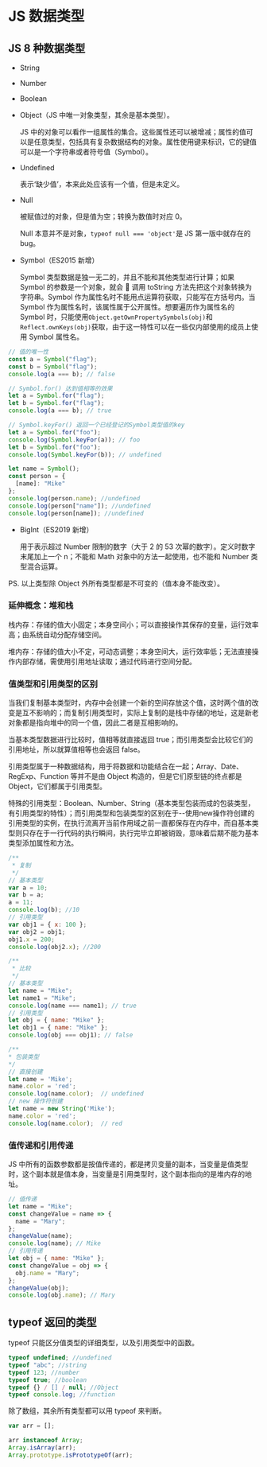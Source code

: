 # JS 数据类型

## JS 8 种数据类型

- String

- Number

- Boolean

- Object（JS 中唯一对象类型，其余是基本类型）。

  JS 中的对象可以看作一组属性的集合。这些属性还可以被增减；属性的值可以是任意类型，包括具有复杂数据结构的对象。属性使用键来标识，它的键值可以是一个字符串或者符号值（Symbol）。

- Undefined

  表示‘缺少值’，本来此处应该有一个值，但是未定义。

- Null

  被赋值过的对象，但是值为空；转换为数值时对应 0。

  Null 本意并不是对象，`typeof null === 'object'`是 JS 第一版中就存在的 bug。

- Symbol（ES2015 新增）

  Symbol 类型数据是独一无二的，并且不能和其他类型进行计算；如果 Symbol 的参数是一个对象，就会 🧵 调用 toString 方法先把这个对象转换为字符串。Symbol 作为属性名时不能用点运算符获取，只能写在方括号内。当 Symbol 作为属性名时，该属性属于公开属性。想要遍历作为属性名的 Symbol 时，只能使用`Object.getOwnPropertySymbols(obj)`和`Reflect.ownKeys(obj)`获取，由于这一特性可以在一些仅内部使用的成员上使用 Symbol 属性名。

```js
// 值的唯一性
const a = Symbol("flag");
const b = Symbol("flag");
console.log(a === b); // false

// Symbol.for() 达到值相等的效果
let a = Symbol.for("flag");
let b = Symbol.for("flag");
console.log(a === b); // true

// Symbol.keyFor() 返回一个已经登记的Symbol类型值的key
let a = Symbol.for("foo");
console.log(Symbol.keyFor(a)); // foo
let b = Symbol.for("foo");
console.log(Symbol.keyFor(b)); // undefined
```

```js
let name = Symbol();
const person = {
  [name]: "Mike"
};
console.log(person.name); //undefined
console.log(person["name"]); //undefined
console.log(person[name]); //undefined
```

- BigInt（ES2019 新增）

  用于表示超过 Number 限制的数字（大于 2 的 53 次幂的数字）。定义时数字末尾加上一个 n；不能和 Math 对象中的方法一起使用，也不能和 Number 类型混合运算。

PS. 以上类型除 Object 外所有类型都是不可变的（值本身不能改变）。

### 延伸概念：堆和栈

栈内存：存储的值大小固定；本身空间小；可以直接操作其保存的变量，运行效率高；由系统自动分配存储空间。

堆内存：存储的值大小不定，可动态调整；本身空间大，运行效率低；无法直接操作内部存储，需使用引用地址读取；通过代码进行空间分配。

### 值类型和引用类型的区别

当我们复制基本类型时，内存中会创建一个新的空间存放这个值，这时两个值的改变是互不影响的；而复制引用类型时，实际上复制的是栈中存储的地址，这是新老对象都是指向堆中的同一个值，因此二者是互相影响的。

当基本类型数据进行比较时，值相等就直接返回 true；而引用类型会比较它们的引用地址，所以就算值相等也会返回 false。

引用类型属于一种数据结构，用于将数据和功能结合在一起；Array、Date、RegExp、Function 等并不是由 Object 构造的，但是它们原型链的终点都是 Object，它们都属于引用类型。

特殊的引用类型：Boolean、Number、String（基本类型包装而成的包装类型，有引用类型的特性）；而引用类型和包装类型的区别在于--使用new操作符创建的引用类型的实例，在执行流离开当前作用域之前一直都保存在内存中，而自基本类型则只存在于一行代码的执行瞬间，执行完毕立即被销毁，意味着后期不能为基本类型添加属性和方法。

```js
/**
 * 复制
 */
// 基本类型
var a = 10;
var b = a;
a = 11;
console.log(b); //10
// 引用类型
var obj1 = { x: 100 };
var obj2 = obj1;
obj1.x = 200;
console.log(obj2.x); //200

/**
 * 比较
 */
// 基本类型
let name = "Mike";
let name1 = "Mike";
console.log(name === name1); // true
// 引用类型
let obj = { name: "Mike" };
let obj1 = { name: "Mike" };
console.log(obj === obj1); // false

/**
* 包装类型
*/
// 直接创建
let name = 'Mike';
name.color = 'red';
console.log(name.color);  // undefined
// new 操作符创建
let name = new String('Mike');
name.color = 'red';
console.log(name.color);  // red
```

### 值传递和引用传递

JS 中所有的函数参数都是按值传递的，都是拷贝变量的副本，当变量是值类型时，这个副本就是值本身，当变量是引用类型时，这个副本指向的是堆内存的地址。

```js
// 值传递
let name = "Mike";
const changeValue = name => {
  name = "Mary";
};
changeValue(name);
console.log(name); // Mike
// 引用传递
let obj = { name: "Mike" };
const changeValue = obj => {
  obj.name = "Mary";
};
changeValue(obj);
console.log(obj.name); // Mary
```

## typeof 返回的类型

typeof 只能区分值类型的详细类型，以及引用类型中的函数。

```js
typeof undefined; //undefined
typeof "abc"; //string
typeof 123; //number
typeof true; //boolean
typeof {} / [] / null; //Object
typeof console.log; //function
```

除了数组，其余所有类型都可以用 typeof 来判断。

```js
var arr = [];

arr instanceof Array;
Array.isArray(arr);
Array.prototype.isPrototypeOf(arr);
```
